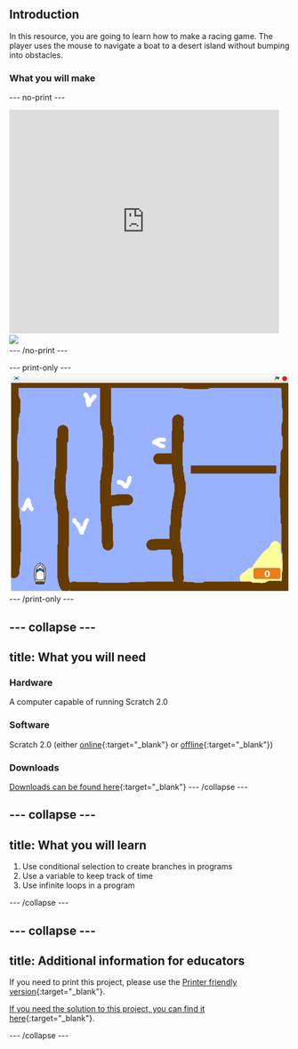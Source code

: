 ## Introduction

In this resource, you are going to learn how to make a racing game. The player uses the mouse to navigate a boat to a desert island without bumping into obstacles.

### What you will make

--- no-print ---
<div class="scratch-preview">
  <iframe allowtransparency="true" width="485" height="402" src="https://scratch.mit.edu/projects/embed/63957956/?autostart=false" frameborder="0"></iframe>
  <img src="images/boat-final.png">
</div>
--- /no-print ---

--- print-only ---
![boat race demo](images/boat_race_demo.png)
--- /print-only ---

--- collapse ---
---
title: What you will need
---

### Hardware

A computer capable of running Scratch 2.0

### Software

Scratch 2.0 (either [online](https://scratch.mit.edu/projects/editor/){:target="_blank"} or [offline](https://scratch.mit.edu/scratch2download/){:target="_blank"})

### Downloads

[Downloads can be found here](http://rpf.io/boat-race-go){:target="_blank"}
--- /collapse ---

--- collapse ---
---
title: What you will learn
---

1. Use conditional selection to create branches in programs
2. Use a variable to keep track of time
3. Use infinite loops in a program

--- /collapse ---

--- collapse ---
---
title: Additional information for educators
---
If you need to print this project, please use the [Printer friendly version](https://projects.raspberrypi.org/en/projects/boat-race/print){:target="_blank"}.

[If you need the solution to this project, you can find it here](http://rpf.io/boat-race-get){:target="_blank"}.

--- /collapse ---
